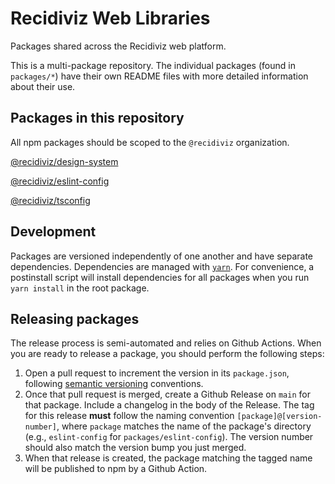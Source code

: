 # Recidiviz Web Libraries

Packages shared across the Recidiviz web platform.

This is a multi-package repository. The individual packages (found in `packages/*`) have their own README files with more detailed information about their use.

## Packages in this repository

All npm packages should be scoped to the `@recidiviz` organization.

[@recidiviz/design-system](./packages/design-system/README.md)

[@recidiviz/eslint-config](./packages/eslint-config/README.md)

[@recidiviz/tsconfig](./packages/tsconfig/README.md)

## Development

Packages are versioned independently of one another and have separate dependencies. Dependencies are managed with [`yarn`](https://classic.yarnpkg.com/lang/en/). For convenience, a postinstall script will install dependencies for all packages when you run `yarn install` in the root package.

## Releasing packages

The release process is semi-automated and relies on Github Actions. When you are ready to release a package, you should perform the following steps:

1. Open a pull request to increment the version in its `package.json`, following [semantic versioning](https://docs.npmjs.com/about-semantic-versioning) conventions.
1. Once that pull request is merged, create a Github Release on `main` for that package. Include a changelog in the body of the Release. The tag for this release **must** follow the naming convention `[package]@[version-number]`, where `package` matches the name of the package's directory (e.g., `eslint-config` for `packages/eslint-config`). The version number should also match the version bump you just merged.
1. When that release is created, the package matching the tagged name will be published to npm by a Github Action.

